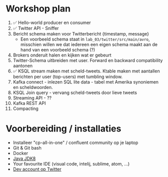 # Workshop plan

1. ✅ Hello-world producer en consumer 
2. ✅ Twitter API - Sniffer 
3. Bericht schema maken voor Twitterbericht {timestamp, message}
    - Een voorbeeld schema staat in `lab_03/twitter/src/main/avro`, misschien willen we dat iedereen een eigen schema maakt aan de hand van een voorbeeld schema (?)
4. Brokers onderuit halen en kijken wat er gebeurt
5. Twitter-Schema uitbreiden met user. Forward en backward compatibility aantonen
6. ✅ KSQL stream maken met scheld-tweets. Ktable maken met aantallen berichten per user (top-users) met tumbling window.
7. Kafka connect - inlezen SQL lite data - tabel met Amerika synoniemen en scheldwoorden. 
8. KSQL Join query - vervang scheld-tweets door lieve tweets 
9. Streaming API - ??
10. Kafka REST API
11. Compacting


# Voorbereiding / installaties
-   Installeer "cp-all-in-one" / confluent community op je laptop
-   Git & Git bash
-   Docker
-   [Java JDK8](https://www.oracle.com/technetwork/pt/java/javase/downloads/jdk8-downloads-2133151.html?printOnly=1)
-   Your favourite IDE (visual code, intelij, sublime, atom, …)
-   [Dev account op Twitter](https://developer.twitter.com/) 

